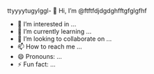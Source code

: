 ttyyyytugylggl- 👋 Hi, I’m @ftftfdjdgdghfftgfglgfhf
- 👀 I’m interested in ...
- 🌱 I’m currently learning ...
- 💞️ I’m looking to collaborate on ...
- 📫 How to reach me ...
- 😄 Pronouns: ...
- ⚡ Fun fact: ...

<!---
ftftfdjdgdghfftgfglgfhf/ftftfdjdgdghfftgfglgfhf is a ✨ special ✨ repository because its `README.md` (this file) appears on your GitHub profile.
You can click the Preview link to take a look at your changes.
--->
